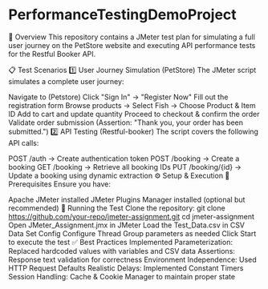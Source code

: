 # PerformanceTestingDemoProject
📌 Overview
This repository contains a JMeter test plan for simulating a full user journey on the PetStore website and executing API performance tests for the Restful Booker API.

📋 Test Scenarios
1️⃣ User Journey Simulation (PetStore)
The JMeter script simulates a complete user journey:

Navigate to (Petstore)
Click "Sign In" → "Register Now"
Fill out the registration form
Browse products → Select Fish → Choose Product & Item ID
Add to cart and update quantity
Proceed to checkout & confirm the order
Validate order submission (Assertion: "Thank you, your order has been submitted.")
2️⃣ API Testing (Restful-booker)
The script covers the following API calls:

POST /auth → Create authentication token
POST /booking → Create a booking
GET /booking → Retrieve all booking IDs
PUT /booking/{id} → Update a booking using dynamic extraction
⚙️ Setup & Execution
🔹 Prerequisites
Ensure you have:

Apache JMeter installed
JMeter Plugins Manager installed (optional but recommended)
🔹 Running the Test
Clone the repository:
git clone https://github.com/your-repo/jmeter-assignment.git
cd jmeter-assignment
Open JMeter_Assignment.jmx in JMeter
Load the Test_Data.csv in CSV Data Set Config
Configure Thread Group parameters as needed
Click Start to execute the test
✅ Best Practices Implemented
Parameterization: Replaced hardcoded values with variables and CSV data
Assertions: Response text validation for correctness
Environment Independence: Used HTTP Request Defaults
Realistic Delays: Implemented Constant Timers
Session Handling: Cache & Cookie Manager to maintain proper state
